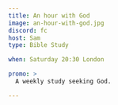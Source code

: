 ```yaml
---
title: An hour with God
image: an-hour-with-god.jpg
discord: fc
host: Sam
type: Bible Study

when: Saturday 20:30 London

promo: >
  A weekly study seeking God.

---
```


